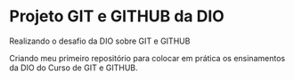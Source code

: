 # Projeto GIT e GITHUB da DIO
Realizando o desafio da DIO sobre GIT e GITHUB

Criando meu primeiro repositório para colocar em prática os ensinamentos da DIO do Curso de GIT e GITHUB.

